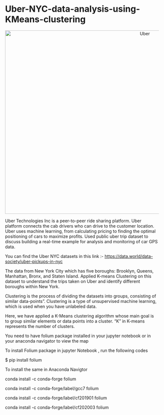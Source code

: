 # Uber-NYC-data-analysis-using-KMeans-clustering
<p align="center">
<img src="https://user-images.githubusercontent.com/72124233/136561555-cb5764d5-6cd1-4926-937a-9e4295f09e6c.png" width="900" height="600" title="Uber">
 </p>

Uber Technologies Inc is a peer-to-peer ride sharing platform. Uber platform connects the cab drivers who can drive to the customer location. Uber uses machine learning, from calculating pricing to finding the optimal positioning of cars to maximize profits. Used public uber trip dataset to discuss building a real-time example for analysis and monitoring of car GPS data.

You can find the Uber NYC datasets in this link :- https://data.world/data-society/uber-pickups-in-nyc

The data from New York City which has five boroughs: Brooklyn, Queens, Manhattan, Bronx, and Staten Island. Applied K-means Clustering on this dataset to understand the trips taken on Uber and identify different boroughs within New York.

Clustering is the process of dividing the datasets into groups, consisting of similar data-points”. Clustering is a type of unsupervised machine learning, which is used when you have unlabeled data.

Here, we have applied a K-Means clustering algorithm whose main goal is to group similar elements or data points into a cluster. “K” in K-means represents the number of clusters.

You need to have folium package installed in your jupyter notebook or in your anaconda navigator to view the map 


To install Folium package in jupyter Notebook , run the following codes

  $ pip install folium
  
To install the same in Anaconda Navigtor

  conda install -c conda-forge folium
  
  conda install -c conda-forge/label/gcc7 folium
  
  conda install -c conda-forge/label/cf201901 folium
  
  conda install -c conda-forge/label/cf202003 folium
  

